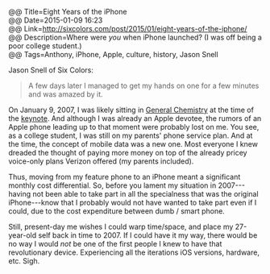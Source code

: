 @@ Title=Eight Years of the iPhone  
@@ Date=2015-01-09 16:23  
@@ Link=http://sixcolors.com/post/2015/01/eight-years-of-the-iphone/  
@@ Description=Where were *you* when iPhone launched? (I was off being a poor college student.)  
@@ Tags=Anthony, iPhone, Apple, culture, history, Jason Snell  

Jason Snell of Six Colors:
>A few days later I managed to get my hands on one for a few minutes and was amazed by it. 

On January 9, 2007, I was likely sitting in [General Chemistry][puc] at the time of the [keynote][youtube]. And although I was already an Apple devotee, the rumors of an Apple phone leading up to that moment were probably lost on me. You see, as a college student, I was still on my parents' phone service plan. And at the time, the concept of mobile data was a new one. Most everyone I knew dreaded the thought of paying more money on top of the already pricey voice-only plans Verizon offered (my parents included).

Thus, moving from my feature phone to an iPhone meant a significant monthly cost differential. So, before you lament my situation in 2007---having not been able to take part in all the specialness that was the original iPhone---know that I probably would not have wanted to take part even if I could, due to the cost expenditure between dumb / smart phone. 

Still, present-day me wishes I could warp time/space, and place my 27-year-old self back in time to 2007. If I could have it my way, there would be no way I would *not* be one of the first people I knew to have that revolutionary device. Experiencing all the iterations iOS versions, hardware, etc. Sigh. 

[puc]: https://www.puc.edu/admissions/academics/chemistry
[youtube]: https://www.youtube.com/watch?v=t4OEsI0Sc_s